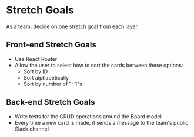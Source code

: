 # Stretch Goals

As a team, decide on one stretch goal from each layer.

## Front-end Stretch Goals

- Use React Router
- Allow the user to select how to sort the cards between these options:
    - Sort by ID
    - Sort alphabetically
    - Sort by number of "+1"s

## Back-end Stretch Goals

- Write tests for the CRUD operations around the Board model
- Every time a new card is made, it sends a message to the team's public Slack channel
